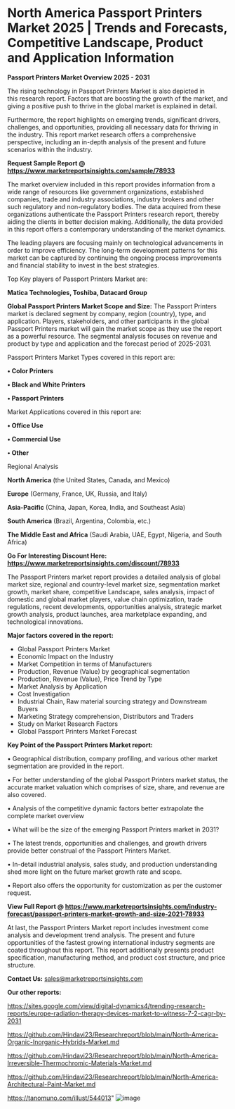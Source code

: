 # North America Passport Printers Market 2025 | Trends and Forecasts, Competitive Landscape, Product and Application Information

<Strong> Passport Printers Market Overview 2025 - 2031</strong>

The rising technology in Passport Printers Market is also depicted in this research report. Factors that are boosting the growth of the market, and giving a positive push to thrive in the global market is explained in detail.

Furthermore, the report highlights on emerging trends, significant drivers, challenges, and opportunities, providing all necessary data for thriving in the industry. This report market research offers a comprehensive perspective, including an in-depth analysis of the present and future scenarios within the industry.

<strong>Request Sample Report @ <a href=https://www.marketreportsinsights.com/sample/78933>https://www.marketreportsinsights.com/sample/78933</a></strong>

The market overview included in this report provides information from a wide range of resources like government organizations, established companies, trade and industry associations, industry brokers and other such regulatory and non-regulatory bodies. The data acquired from these organizations authenticate the Passport Printers research report, thereby aiding the clients in better decision making. Additionally, the data provided in this report offers a contemporary understanding of the market dynamics.

The leading players are focusing mainly on technological advancements in order to improve efficiency. The long-term development patterns for this market can be captured by continuing the ongoing process improvements and financial stability to invest in the best strategies.

Top Key players of Passport Printers Market are:

<strong>Matica Technologies, Toshiba, Datacard Group</strong>

<strong><b>Global Passport Printers Market Scope and Size:</b></strong>
The Passport Printers market is declared segment by company, region (country), type, and application. Players, stakeholders, and other participants in the global Passport Printers market will gain the market scope as they use the report as a powerful resource. The segmental analysis focuses on revenue and product by type and application and the forecast period of 2025-2031.

Passport Printers Market Types covered in this report are:

<strong>• Color Printers

• Black and White Printers

• Passport Printers</strong>

Market Applications covered in this report are:

<strong>• Office Use

• Commercial Use

• Other</strong> 

Regional Analysis

<strong>North America</strong> (the United States, Canada, and Mexico)

<strong>Europe</strong> (Germany, France, UK, Russia, and Italy)

<strong>Asia-Pacific</strong> (China, Japan, Korea, India, and Southeast Asia)

<strong>South America</strong> (Brazil, Argentina, Colombia, etc.)

<strong>The Middle East and Africa</strong> (Saudi Arabia, UAE, Egypt, Nigeria, and South Africa)

<strong>Go For Interesting Discount Here: <a href=https://www.marketreportsinsights.com/discount/78933>https://www.marketreportsinsights.com/discount/78933</a></strong>

The Passport Printers market report provides a detailed analysis of global market size, regional and country-level market size, segmentation market growth, market share, competitive Landscape, sales analysis, impact of domestic and global market players, value chain optimization, trade regulations, recent developments, opportunities analysis, strategic market growth analysis, product launches, area marketplace expanding, and technological innovations.

<strong><b>Major factors covered in the report:</b></strong>
<ul>
  <li>Global Passport Printers Market </li>
  <li>Economic Impact on the Industry</li>
  <li>Market Competition in terms of Manufacturers</li>
  <li>Production, Revenue (Value) by geographical segmentation</li>
  <li>Production, Revenue (Value), Price Trend by Type</li>
  <li>Market Analysis by Application</li>
  <li>Cost Investigation</li>
  <li>Industrial Chain, Raw material sourcing strategy and Downstream Buyers</li>
  <li>Marketing Strategy comprehension, Distributors and Traders</li>
  <li>Study on Market Research Factors</li>
  <li>Global Passport Printers Market Forecast</li>
</ul>

<strong><b>Key Point of the Passport Printers Market report:</b></strong>

• Geographical distribution, company profiling, and various other market segmentation are provided in the report.

• For better understanding of the global Passport Printers market status, the accurate market valuation which comprises of size, share, and revenue are also covered.

• Analysis of the competitive dynamic factors better extrapolate the complete market overview

• What will be the size of the emerging Passport Printers market in 2031?

• The latest trends, opportunities and challenges, and growth drivers provide better construal of the Passport Printers Market.

• In-detail industrial analysis, sales study, and production understanding shed more light on the future market growth rate and scope.

• Report also offers the opportunity for customization as per the customer request.

<strong><b>View Full Report @ <a href=https://www.marketreportsinsights.com/industry-forecast/passport-printers-market-growth-and-size-2021-78933>https://www.marketreportsinsights.com/industry-forecast/passport-printers-market-growth-and-size-2021-78933</a></b></strong>


At last, the Passport Printers Market report includes investment come analysis and development trend analysis. The present and future opportunities of the fastest growing international industry segments are coated throughout this report. This report additionally presents product specification, manufacturing method, and product cost structure, and price structure.

<strong>Contact Us:</strong>
sales@marketreportsinsights.com

<strong>Our other reports:</strong>

<a href=https://sites.google.com/view/digital-dynamics4/trending-research-reports/europe-radiation-therapy-devices-market-to-witness-7-2-cagr-by-2031>https://sites.google.com/view/digital-dynamics4/trending-research-reports/europe-radiation-therapy-devices-market-to-witness-7-2-cagr-by-2031</a>

<a href=https://github.com/Hindavi23/Researchreport/blob/main/North-America-Organic-Inorganic-Hybrids-Market.md>https://github.com/Hindavi23/Researchreport/blob/main/North-America-Organic-Inorganic-Hybrids-Market.md</a>

<a href=https://github.com/Hindavi23/Researchreport/blob/main/North-America-Irreversible-Thermochromic-Materials-Market.md>https://github.com/Hindavi23/Researchreport/blob/main/North-America-Irreversible-Thermochromic-Materials-Market.md</a>

<a href=https://github.com/Hindavi23/Researchreport/blob/main/North-America-Architectural-Paint-Market.md>https://github.com/Hindavi23/Researchreport/blob/main/North-America-Architectural-Paint-Market.md</a>

<a href=https://tanomuno.com/illust/544013>https://tanomuno.com/illust/544013</a>"
![image](https://github.com/user-attachments/assets/750f0769-6314-4a72-ae84-43d501c4f7a7)
